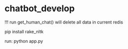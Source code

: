 # chatbot_develop
!!! run get_human_chat() will delete all data in current redis

pip install rake_nltk

run: python app.py
